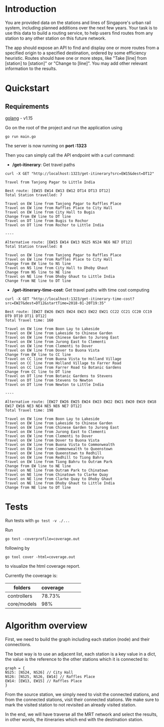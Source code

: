 # Introduction

You are provided data on the stations and lines of Singapore's urban rail system, including planned additions over the next few years. Your task is to use this data to build a routing service, to help users find routes from any station to any other station on this future network.

The app should expose an API to find and display one or more routes from a specified origin to a specified destination, ordered by some efficiency heuristic. Routes should have one or more steps, like "Take [line] from [station] to [station]" or "Change to [line]". You may add other relevant information to the results.

# Quickstart

## Requirements

[golang](https://golang.org/dl/) - v1.15

Go on the root of the project and run the application using

`go run main.go`

The server is now running on **port :1323**

Then you can simply call the API endpoint with a curl command:

- **/get-itinerary**: Get travel paths

`curl -X GET "http://localhost:1323/get-itinerary?src=EW15&dest=DT12"`

```
Travel from Tanjong Pagar to Little India

Best route: [EW15 EW14 EW13 EW12 DT14 DT13 DT12]
Total Station travelled: 7

Travel on EW line from Tanjong Pagar to Raffles Place
Travel on EW line from Raffles Place to City Hall
Travel on EW line from City Hall to Bugis
Change from EW line to DT line
Travel on DT line from Bugis to Rochor
Travel on DT line from Rochor to Little India

----

Alternative route: [EW15 EW14 EW13 NS25 NS24 NE6 NE7 DT12]
Total Station travelled: 8

Travel on EW line from Tanjong Pagar to Raffles Place
Travel on EW line from Raffles Place to City Hall
Change from EW line to NS line
Travel on NS line from City Hall to Dhoby Ghaut
Change from NS line to NE line
Travel on NE line from Dhoby Ghaut to Little India
Change from NE line to DT line

```

- **/get-itinerary-time-cost**: Get travel paths with time cost computing

`curl -X GET "http://localhost:1323/get-itinerary-time-cost?src=EW27&dest=DT12&startTime=2018-01-20T19:35"`

```
Best route: [EW27 EW26 EW25 EW24 EW23 EW22 EW21 CC22 CC21 CC20 CC19 DT9 DT10 DT11 DT12]
Total Travel time: 160

Travel on EW line from Boon Lay to Lakeside
Travel on EW line from Lakeside to Chinese Garden
Travel on EW line from Chinese Garden to Jurong East
Travel on EW line from Jurong East to Clementi
Travel on EW line from Clementi to Dover
Travel on EW line from Dover to Buona Vista
Change from EW line to CC line
Travel on CC line from Buona Vista to Holland Village
Travel on CC line from Holland Village to Farrer Road
Travel on CC line from Farrer Road to Botanic Gardens
Change from CC line to DT line
Travel on DT line from Botanic Gardens to Stevens
Travel on DT line from Stevens to Newton
Travel on DT line from Newton to Little India

----

Alternative route: [EW27 EW26 EW25 EW24 EW23 EW22 EW21 EW20 EW19 EW18 EW17 EW16 NE3 NE4 NE5 NE6 NE7 DT12]
Total Travel time: 198

Travel on EW line from Boon Lay to Lakeside
Travel on EW line from Lakeside to Chinese Garden
Travel on EW line from Chinese Garden to Jurong East
Travel on EW line from Jurong East to Clementi
Travel on EW line from Clementi to Dover
Travel on EW line from Dover to Buona Vista
Travel on EW line from Buona Vista to Commonwealth
Travel on EW line from Commonwealth to Queenstown
Travel on EW line from Queenstown to Redhill
Travel on EW line from Redhill to Tiong Bahru
Travel on EW line from Tiong Bahru to Outram Park
Change from EW line to NE line
Travel on NE line from Outram Park to Chinatown
Travel on NE line from Chinatown to Clarke Quay
Travel on NE line from Clarke Quay to Dhoby Ghaut
Travel on NE line from Dhoby Ghaut to Little India
Change from NE line to DT line

```

# Tests

Run tests with `go test -v ./...`

Run

`go test -coverprofile=coverage.out`

following by

`go tool cover -html=coverage.out`

to visualize the html coverage report.

Currently the coverage is:

| folders     | coverage |     |     |     |
| ----------- | -------- | --- | --- | --- |
| controllers | 78.73%   |     |     |     |
| core/models | 98%      |     |     |     |

# Algorithm overview

First, we need to build the graph including each station (node) and their connections.

The best way is to use an adjacent list, each station is a key value in a dict, the value is the reference to the other stations which it is connected to:

```
graph = {
NS25: [NS24, NS26] // City Hall
NS26: [NS25, NS26, EW14] // Raffles Place
EW14: [EW13, EW15] // Raffles Place
}
```

From the source station, we simply need to visit the connected stations, and from the connected stations, visit their connected stations. We make sure to mark the visited station to not revisited an already visited station.

In the end, we will have traverse all the MRT network and select the results, in other words, the itineraries which end with the destination station.
